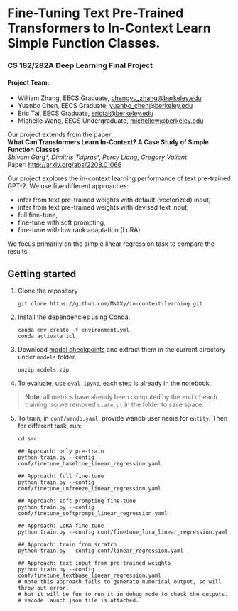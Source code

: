 # Fine-Tuning Text Pre-Trained Transformers to In-Context Learn Simple Function Classes.

### CS 182/282A Deep Learning Final Project

#### Project Team:
- William Zhang, EECS Graduate, [chengyu_zhang@berkeley.edu](mailto:chengyu_zhang@berkeley.edu)
- Yuanbo Chen, EECS Graduate, [yuanbo_chen@berkeley.edu](mailto:yuanbo_chen@berkeley.edu)
- Eric Tai, EECS Graduate, [erictai@berkeley.edu](mailto:erictai@berkeley.edu)
- Michelle Wang, EECS Undergraduate,  [michellew@berkeley.edu](mailto:michellew@berkeley.edu)


Our project extends from the paper: <br>
**What Can Transformers Learn In-Context? A Case Study of Simple Function Classes** <br>
*Shivam Garg\*, Dimitris Tsipras\*, Percy Liang, Gregory Valiant* <br>
Paper: http://arxiv.org/abs/2208.01066 <br>

Our project explores the in-context learning performance of text pre-trained GPT-2. We use five different approaches: 

- infer from text pre-trained weights with default (vectorized) input,
- infer from text pre-trained weights with devised text input,
- full fine-tune,
- fine-tune with soft prompting,
- fine-tune with low rank adaptation (LoRA). 

We focus primarily on the simple linear regression task to compare the results. 

## Getting started
1. Clone the repository
    ```
    git clone https://github.com/MstXy/in-context-learning.git
    ```

2. Install the dependencies using Conda.

    ```
    conda env create -f environment.yml
    conda activate icl
    ```

3. Download [model checkpoints](https://drive.google.com/file/d/1zuWgKbmWAj8GpyLmU_cg04iV4u4TUfNi/view?usp=sharing) and extract them in the current directory under `models` folder.

    ```
    unzip models.zip
    ```

4. To evaluate, use `eval.ipynb`, each step is already in the notebook. 
> **Note**: all metrics have already been computed by the end of each training, so we removed `state.pt` in the folder to save space. 

5. To train, in `conf/wandb.yaml`, provide wandb user name for `entity`. Then for different task, run:

    ```
    cd src

    ## Approach: only pre-train
    python train.py --config conf/finetune_baseline_linear_regression.yaml
    
    ## Approach: full fine-tune
    python train.py --config conf/finetune_unfreeze_linear_regression.yaml

    ## Approach: soft prompting fine-tune
    python train.py --config conf/finetune_softprompt_linear_regression.yaml

    ## Approach: LoRA fine-tune
    python train.py --config conf/finetune_lora_linear_regression.yaml

    ## Approach: train from scratch
    python train.py --config conf/linear_regression.yaml

    ## Approach: text input from pre-trained weights
    python train.py --config conf/finetune_textbase_linear_regression.yaml
    # note this approach fails to generate numerical output, so will throw out error.
    # but it will be fun to run it in debug mode to check the outputs.
    # vscode launch.json file is attached. 
    ```
